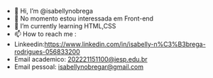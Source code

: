 - 👋 Hi, I’m @isabellynobrega
- 👀 No momento estou interessada em Front-end
- 🌱 I’m currently learning  HTML,CSS
- 📫 How to reach me : 
- Linkeedin:https://www.linkedin.com/in/isabelly-n%C3%B3brega-rodrigues-056833200
- Email academico: 202221151100@iesp.edu.br
- Email pessoal: isabellynobregar@gmail.com

<!---
isabellynobrega/isabellynobrega is a ✨ special ✨ repository because its `README.md` (this file) appears on your GitHub profile.
You can click the Preview link to take a look at your changes.
--->
